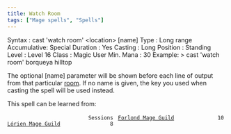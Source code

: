 ```yaml
---
title: Watch Room
tags: ["Mage spells", "Spells"]
---
```

Syntax : cast 'watch room' \<location\> \[name\] Type : Long range
Accumulative: Special Duration : Yes Casting : Long Position : Standing
Level : Level 16 Class : Magic User Min. Mana : 30 Example: \> cast
'watch room' borqueya hilltop

The optional \[name\] parameter will be shown before each line of output
from that particular [room](room "wikilink"). If no name is given, the
key you used when casting the spell will be used instead.

This spell can be learned from:

`                          Sessions `
[`Forlond Mage Guild`](Forlond_Mage_Guild "wikilink")`              10`
[`Lórien Mage Guild`](Lórien_Mage_Guild "wikilink")`                8`
